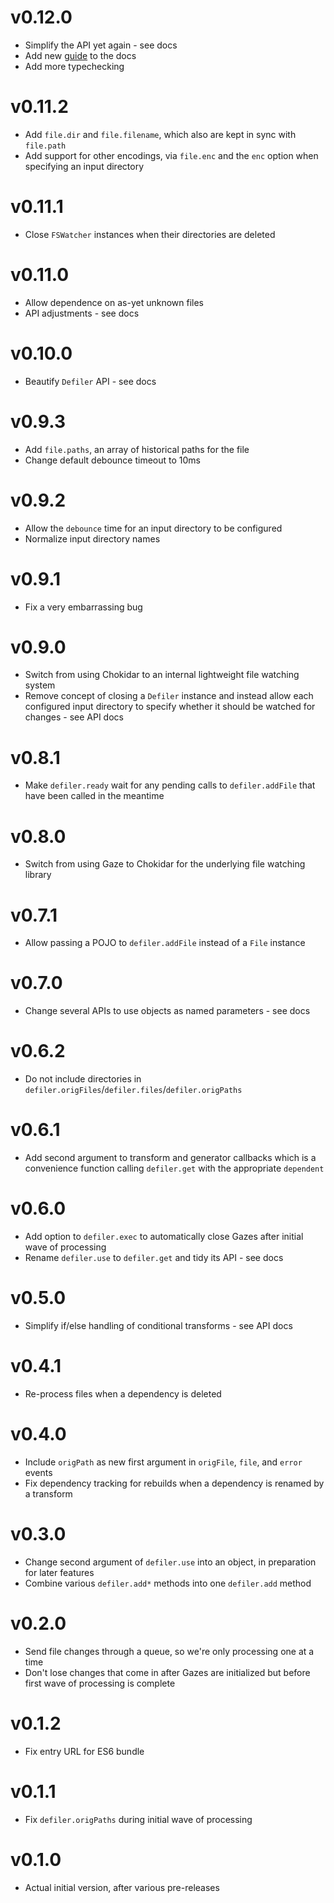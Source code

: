 # v0.12.0

- Simplify the API yet again - see docs
- Add new [guide](GUIDE.md#readme) to the docs
- Add more typechecking

# v0.11.2

- Add `file.dir` and `file.filename`, which also are kept in sync with `file.path`
- Add support for other encodings, via `file.enc` and the `enc` option when specifying an input directory

# v0.11.1

- Close `FSWatcher` instances when their directories are deleted

# v0.11.0

- Allow dependence on as-yet unknown files
- API adjustments - see docs

# v0.10.0

- Beautify `Defiler` API - see docs

# v0.9.3

- Add `file.paths`, an array of historical paths for the file
- Change default debounce timeout to 10ms

# v0.9.2

- Allow the `debounce` time for an input directory to be configured
- Normalize input directory names

# v0.9.1

- Fix a very embarrassing bug

# v0.9.0

- Switch from using Chokidar to an internal lightweight file watching system
- Remove concept of closing a `Defiler` instance and instead allow each configured input directory to specify whether it should be watched for changes - see API docs

# v0.8.1

- Make `defiler.ready` wait for any pending calls to `defiler.addFile` that have been called in the meantime

# v0.8.0

- Switch from using Gaze to Chokidar for the underlying file watching library

# v0.7.1

- Allow passing a POJO to `defiler.addFile` instead of a `File` instance

# v0.7.0

- Change several APIs to use objects as named parameters - see docs

# v0.6.2

- Do not include directories in `defiler.origFiles`/`defiler.files`/`defiler.origPaths`

# v0.6.1

- Add second argument to transform and generator callbacks which is a convenience function calling `defiler.get` with the appropriate `dependent`

# v0.6.0

- Add option to `defiler.exec` to automatically close Gazes after initial wave of processing
- Rename `defiler.use` to `defiler.get` and tidy its API - see docs

# v0.5.0

- Simplify if/else handling of conditional transforms - see API docs

# v0.4.1

- Re-process files when a dependency is deleted

# v0.4.0

- Include `origPath` as new first argument in `origFile`, `file`, and `error` events
- Fix dependency tracking for rebuilds when a dependency is renamed by a transform

# v0.3.0

- Change second argument of `defiler.use` into an object, in preparation for later features
- Combine various `defiler.add*` methods into one `defiler.add` method

# v0.2.0

- Send file changes through a queue, so we're only processing one at a time
- Don't lose changes that come in after Gazes are initialized but before first wave of processing is complete

# v0.1.2

- Fix entry URL for ES6 bundle

# v0.1.1

- Fix `defiler.origPaths` during initial wave of processing

# v0.1.0

- Actual initial version, after various pre-releases
